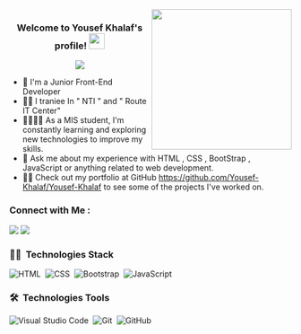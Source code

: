 
<img width="250" align="right" src="https://c.tenor.com/_DOBjnGspYAAAAAM/code-coding.gif">

<h3 align="center">
  Welcome to Yousef Khalaf's profile!
  <img src="https://media.giphy.com/media/hvRJCLFzcasrR4ia7z/giphy.gif" width="28">
</h3>

<!-- Typing SVG by DenverCoder1 - https://github.com/DenverCoder1/readme-typing-svg -->
<p align="center">
  <a href="https://github.com/DenverCoder1/readme-typing-svg"><img src="https://readme-typing-svg.herokuapp.com/?lines=Front-End%20web%20developer;Always%20learning%20new%20things&font=Fira%20Code&center=true&width=440&height=45&color=f75c7e&vCenter=true&size=22"></a>
</p> 

- 🏢 I'm a Junior Front-End Developer
- 👨‍💻 I traniee In " NTI " and " Route IT Center"
- 👨‍💻✍🏼 As a MIS student, I'm constantly learning and exploring new technologies to improve my skills.
- 💬 Ask me about my experience with HTML , CSS , BootStrap , JavaScript  or anything related to web development.
- 🕵🏼 Check out my portfolio at GitHub https://github.com/Yousef-Khalaf/Yousef-Khalaf  to see some of the projects I've worked on.


### Connect with Me :

<a href="www.linkedin.com/in/youssef-khalaf1" target="_blank"><img src="https://img.shields.io/badge/-Yousef%20Khalaf-0077B5?style=for-the-badge&logo=Linkedin&logoColor=white"/></a>
<a href="https://wa.me/qr/PUANV4E6MRGBI1" target="_blank"><img src="https://img.shields.io/badge/-Yousef%20Khalaf-0077B5?style=for-the-badge&logo=Whatsapp&logoColor=green"/></a>


### 👨‍💻 &nbsp;Technologies Stack
![HTML](https://img.shields.io/badge/-HTML-05122A?style=flat&logo=HTML5)&nbsp;
![CSS](https://img.shields.io/badge/-CSS-05122A?style=flat&logo=CSS3&logoColor=1572B6)&nbsp;
![Bootstrap](https://img.shields.io/badge/-Bootstrap-05122A?style=flat&logo=bootstrap&logoColor=563D7C)&nbsp;
![JavaScript](https://img.shields.io/badge/-JavaScript-05122A?style=flat&logo=javascript)&nbsp;

### 🛠 &nbsp;Technologies Tools
![Visual Studio Code](https://img.shields.io/badge/-Visual%20Studio%20Code-05122A?style=flat&logo=visual-studio-code&logoColor=007ACC)&nbsp;
![Git](https://img.shields.io/badge/-Git-05122A?style=flat&logo=git)&nbsp;
![GitHub](https://img.shields.io/badge/-GitHub-05122A?style=flat&logo=github)&nbsp;









